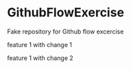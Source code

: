 # GithubFlowExercise
Fake repository for Github flow excercise 

feature 1 with change 1

feature 1 with change 2